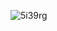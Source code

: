 ![5i39rg](https://user-images.githubusercontent.com/59219189/127737168-605f57f4-9610-4045-ac9a-78c63e624d06.gif)
